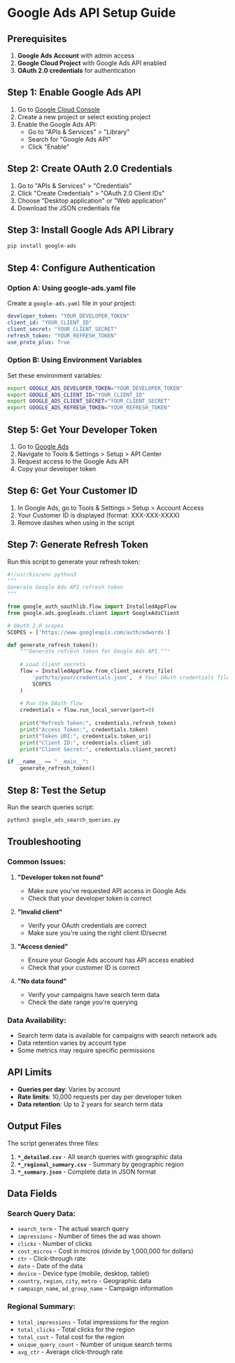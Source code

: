 # Google Ads API Setup Guide

## Prerequisites

1. **Google Ads Account** with admin access
2. **Google Cloud Project** with Google Ads API enabled
3. **OAuth 2.0 credentials** for authentication

## Step 1: Enable Google Ads API

1. Go to [Google Cloud Console](https://console.cloud.google.com/)
2. Create a new project or select existing project
3. Enable the Google Ads API:
   - Go to "APIs & Services" > "Library"
   - Search for "Google Ads API"
   - Click "Enable"

## Step 2: Create OAuth 2.0 Credentials

1. Go to "APIs & Services" > "Credentials"
2. Click "Create Credentials" > "OAuth 2.0 Client IDs"
3. Choose "Desktop application" or "Web application"
4. Download the JSON credentials file

## Step 3: Install Google Ads API Library

```bash
pip install google-ads
```

## Step 4: Configure Authentication

### Option A: Using google-ads.yaml file

Create a `google-ads.yaml` file in your project:

```yaml
developer_token: "YOUR_DEVELOPER_TOKEN"
client_id: "YOUR_CLIENT_ID"
client_secret: "YOUR_CLIENT_SECRET"
refresh_token: "YOUR_REFRESH_TOKEN"
use_proto_plus: True
```

### Option B: Using Environment Variables

Set these environment variables:

```bash
export GOOGLE_ADS_DEVELOPER_TOKEN="YOUR_DEVELOPER_TOKEN"
export GOOGLE_ADS_CLIENT_ID="YOUR_CLIENT_ID"
export GOOGLE_ADS_CLIENT_SECRET="YOUR_CLIENT_SECRET"
export GOOGLE_ADS_REFRESH_TOKEN="YOUR_REFRESH_TOKEN"
```

## Step 5: Get Your Developer Token

1. Go to [Google Ads](https://ads.google.com/)
2. Navigate to Tools & Settings > Setup > API Center
3. Request access to the Google Ads API
4. Copy your developer token

## Step 6: Get Your Customer ID

1. In Google Ads, go to Tools & Settings > Setup > Account Access
2. Your Customer ID is displayed (format: XXX-XXX-XXXX)
3. Remove dashes when using in the script

## Step 7: Generate Refresh Token

Run this script to generate your refresh token:

```python
#!/usr/bin/env python3
"""
Generate Google Ads API refresh token
"""

from google_auth_oauthlib.flow import InstalledAppFlow
from google.ads.googleads.client import GoogleAdsClient

# OAuth 2.0 scopes
SCOPES = ['https://www.googleapis.com/auth/adwords']

def generate_refresh_token():
    """Generate refresh token for Google Ads API."""
    
    # Load client secrets
    flow = InstalledAppFlow.from_client_secrets_file(
        'path/to/your/credentials.json',  # Your OAuth credentials file
        SCOPES
    )
    
    # Run the OAuth flow
    credentials = flow.run_local_server(port=0)
    
    print("Refresh Token:", credentials.refresh_token)
    print("Access Token:", credentials.token)
    print("Token URI:", credentials.token_uri)
    print("Client ID:", credentials.client_id)
    print("Client Secret:", credentials.client_secret)

if __name__ == "__main__":
    generate_refresh_token()
```

## Step 8: Test the Setup

Run the search queries script:

```bash
python3 google_ads_search_queries.py
```

## Troubleshooting

### Common Issues:

1. **"Developer token not found"**
   - Make sure you've requested API access in Google Ads
   - Check that your developer token is correct

2. **"Invalid client"**
   - Verify your OAuth credentials are correct
   - Make sure you're using the right client ID/secret

3. **"Access denied"**
   - Ensure your Google Ads account has API access enabled
   - Check that your customer ID is correct

4. **"No data found"**
   - Verify your campaigns have search term data
   - Check the date range you're querying

### Data Availability:

- Search term data is available for campaigns with search network ads
- Data retention varies by account type
- Some metrics may require specific permissions

## API Limits

- **Queries per day**: Varies by account
- **Rate limits**: 10,000 requests per day per developer token
- **Data retention**: Up to 2 years for search term data

## Output Files

The script generates three files:

1. **`*_detailed.csv`** - All search queries with geographic data
2. **`*_regional_summary.csv`** - Summary by geographic region
3. **`*_summary.json`** - Complete data in JSON format

## Data Fields

### Search Query Data:
- `search_term` - The actual search query
- `impressions` - Number of times the ad was shown
- `clicks` - Number of clicks
- `cost_micros` - Cost in micros (divide by 1,000,000 for dollars)
- `ctr` - Click-through rate
- `date` - Date of the data
- `device` - Device type (mobile, desktop, tablet)
- `country`, `region`, `city`, `metro` - Geographic data
- `campaign_name`, `ad_group_name` - Campaign information

### Regional Summary:
- `total_impressions` - Total impressions for the region
- `total_clicks` - Total clicks for the region
- `total_cost` - Total cost for the region
- `unique_query_count` - Number of unique search terms
- `avg_ctr` - Average click-through rate 